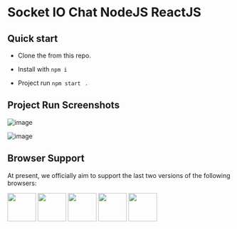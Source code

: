 # Socket IO Chat NodeJS ReactJS

## Quick start

- Clone the from this repo.

- Install with `npm i `

- Project run  `npm start ` .
 
## Project Run Screenshots
![image](https://user-images.githubusercontent.com/57432751/125555919-724e7f40-f615-44f7-a1f2-c4c111e4f857.png)

![image](https://user-images.githubusercontent.com/57432751/125555971-5586c30c-6c0b-43e3-af96-95ea6c825147.png)


## Browser Support

At present, we officially aim to support the last two versions of the following browsers:

<img src="https://github.com/creativetimofficial/public-assets/blob/master/logos/chrome-logo.png?raw=true" width="64" height="64"> <img src="https://raw.githubusercontent.com/creativetimofficial/public-assets/master/logos/firefox-logo.png" width="64" height="64"> <img src="https://raw.githubusercontent.com/creativetimofficial/public-assets/master/logos/edge-logo.png" width="64" height="64"> <img src="https://raw.githubusercontent.com/creativetimofficial/public-assets/master/logos/safari-logo.png" width="64" height="64"> <img src="https://raw.githubusercontent.com/creativetimofficial/public-assets/master/logos/opera-logo.png" width="64" height="64">

  
